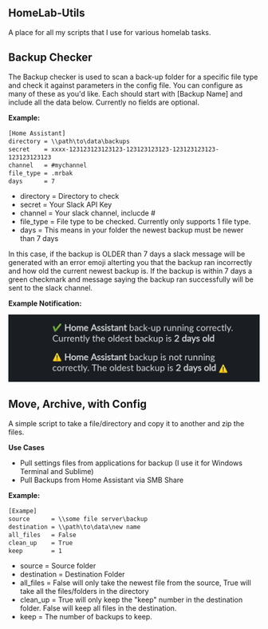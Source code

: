 ## HomeLab-Utils
A place for all my scripts that I use for various homelab tasks.

## Backup Checker
The Backup checker is used to scan a back-up folder for a specific file type and check it against parameters in the config file. You can configure as many of these as you'd like. Each should start with [Backup Name] and include all the data below. Currently no fields are optional.

**Example:**
```
[Home Assistant]
directory = \\path\to\data\backups
secret    = xxxx-123123123123123-123123123123-123123123123-123123123123
channel   = #mychannel
file_type = .mrbak
days      = 7
```
- directory = Directory to check
- secret    = Your Slack API Key
- channel   = Your slack channel, inclucde #
- file_type = File type to be checked. Currently only supports 1 file type.
- days      = This means in your folder the newest backup must be newer than 7 days

In this case, if the backup is OLDER than 7 days a slack message will be generated with an error emoji alterting you that the backup ran incorrectly and how old the current newest backup is. If the backup is within 7 days a green checkmark and message saying the backup ran successfully will be sent to the slack channel. 

**Example Notification:**

![Slack Notification](https://raw.githubusercontent.com/hay-kot/HomeLab-Utils/master/Backup%20Checker/Slack%20Notification%20Example.jpg)

## Move, Archive, with Config
A simple script to take a file/directory and copy it to another and zip the files.

**Use Cases**
- Pull settings files from applications for backup (I use it for Windows Terminal and Sublime)
- Pull Backups from Home Assistant via SMB Share

**Example:**
```
[Exampe]
source      = \\some file server\backup
destination = \\path\to\data\new name
all_files   = False
clean_up    = True
keep        = 1
```
- source      = Source folder 
- destination = Destination Folder
- all_files   = False will only take the newest file from the source, True will take all the files/folders in the directory
- clean_up    = True will only keep the "keep" number in the destination folder. False will keep all files in the destination.
- keep        = The number of backups to keep. 

